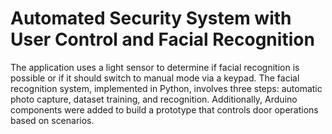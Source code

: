 # Automated Security System with User Control and Facial Recognition
The application uses a light sensor to determine if facial recognition is possible or if it should switch to manual mode via a keypad. The facial recognition system, implemented in Python, involves three steps: automatic photo capture, dataset training, and recognition. Additionally, Arduino components were added to build a prototype that controls door operations based on scenarios.

